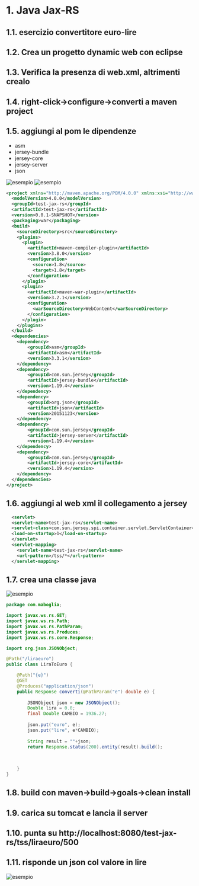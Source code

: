 # 1. Java Jax-RS
## 1.1. esercizio convertitore euro-lire

## 1.2. Crea un progetto dynamic web con eclipse
## 1.3. Verifica la presenza di web.xml, altrimenti crealo
## 1.4. right-click->configure->converti a maven project
## 1.5. aggiungi al pom le dipendenze
   * asm
   * jersey-bundle
   * jersey-core
   * jersey-server
   * json

![esempio](https://raw.githubusercontent.com/maboglia/CorsoJava/master/appunti/img/jax-rs-1.jpg)
![esempio](https://raw.githubusercontent.com/maboglia/CorsoJava/master/appunti/img/jax-rs-2.jpg)

```xml
<project xmlns="http://maven.apache.org/POM/4.0.0" xmlns:xsi="http://www.w3.org/2001/XMLSchema-instance" xsi:schemaLocation="http://maven.apache.org/POM/4.0.0 http://maven.apache.org/xsd/maven-4.0.0.xsd">
  <modelVersion>4.0.0</modelVersion>
  <groupId>test-jax-rs</groupId>
  <artifactId>test-jax-rs</artifactId>
  <version>0.0.1-SNAPSHOT</version>
  <packaging>war</packaging>
  <build>
    <sourceDirectory>src</sourceDirectory>
    <plugins>
      <plugin>
        <artifactId>maven-compiler-plugin</artifactId>
        <version>3.8.0</version>
        <configuration>
          <source>1.8</source>
          <target>1.8</target>
        </configuration>
      </plugin>
      <plugin>
        <artifactId>maven-war-plugin</artifactId>
        <version>3.2.1</version>
        <configuration>
          <warSourceDirectory>WebContent</warSourceDirectory>
        </configuration>
      </plugin>
    </plugins>
  </build>
  <dependencies>
  	<dependency>
  		<groupId>asm</groupId>
  		<artifactId>asm</artifactId>
  		<version>3.3.1</version>
  	</dependency>
  	<dependency>
  		<groupId>com.sun.jersey</groupId>
  		<artifactId>jersey-bundle</artifactId>
  		<version>1.19.4</version>
  	</dependency>
  	<dependency>
  		<groupId>org.json</groupId>
  		<artifactId>json</artifactId>
  		<version>20151123</version>
  	</dependency>
  	<dependency>
  		<groupId>com.sun.jersey</groupId>
  		<artifactId>jersey-server</artifactId>
  		<version>1.19.4</version>
  	</dependency>
  	<dependency>
  		<groupId>com.sun.jersey</groupId>
  		<artifactId>jersey-core</artifactId>
  		<version>1.19.4</version>
  	</dependency>
  </dependencies>
</project>
```
## 1.6. aggiungi al web xml il collegamento a jersey

```xml
  <servlet>
  <servlet-name>test-jax-rs</servlet-name>
  <servlet-class>com.sun.jersey.spi.container.servlet.ServletContainer</servlet-class>
  <load-on-startup>1</load-on-startup>
  </servlet>
  <servlet-mapping>
  	<servlet-name>test-jax-rs</servlet-name>
  	<url-pattern>/tss/*</url-pattern>
  </servlet-mapping>
```
## 1.7. crea una classe java
![esempio](https://raw.githubusercontent.com/maboglia/CorsoJava/master/appunti/img/jax-rs-3.jpg)


```java
package com.maboglia;

import javax.ws.rs.GET;
import javax.ws.rs.Path;
import javax.ws.rs.PathParam;
import javax.ws.rs.Produces;
import javax.ws.rs.core.Response;

import org.json.JSONObject;

@Path("/liraeuro")
public class LiraToEuro {

	@Path("{e}")
	@GET
	@Produces("application/json")
	public Response converti(@PathParam("e") double e) {
		
		JSONObject json = new JSONObject();
		Double lira = 0.0;
		final Double CAMBIO = 1936.27;
		
		json.put("euro", e);
		json.put("lire", e*CAMBIO);
		
		String result = ""+json;
		return Response.status(200).entity(result).build();
		
				
		
	}
}

```
## 1.8. build con maven->build->goals->clean install
## 1.9. carica su tomcat e lancia il server
## 1.10. punta su http://localhost:8080/test-jax-rs/tss/liraeuro/500
## 1.11. risponde un json col valore in lire
![esempio](https://raw.githubusercontent.com/maboglia/CorsoJava/master/appunti/img/jax-rs-4.jpg)


